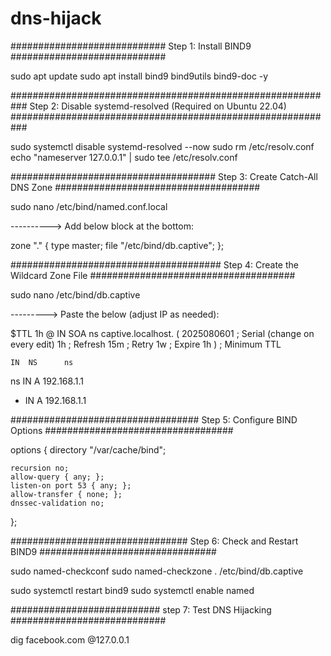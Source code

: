 # dns-hijack


############################
Step 1: Install BIND9
############################


sudo apt update
sudo apt install bind9 bind9utils bind9-doc -y

###########################################################
Step 2: Disable systemd-resolved (Required on Ubuntu 22.04)
###########################################################

sudo systemctl disable systemd-resolved --now
sudo rm /etc/resolv.conf
echo "nameserver 127.0.0.1" | sudo tee /etc/resolv.conf

#####################################
Step 3: Create Catch-All DNS Zone
#####################################

sudo nano /etc/bind/named.conf.local

----------> Add below block at the bottom:

zone "." {
    type master;
    file "/etc/bind/db.captive";
};


######################################
Step 4: Create the Wildcard Zone File
#####################################

sudo nano /etc/bind/db.captive

---------> Paste the below (adjust IP as needed):

$TTL 1h
@   IN  SOA     ns captive.localhost. (
        2025080601 ; Serial (change on every edit)
        1h         ; Refresh
        15m        ; Retry
        1w         ; Expire
        1h )       ; Minimum TTL

    IN  NS      ns

ns  IN  A       192.168.1.1

*   IN  A       192.168.1.1

##################################
Step 5: Configure BIND Options
##################################

 options {
    directory "/var/cache/bind";

    recursion no;
    allow-query { any; };
    listen-on port 53 { any; };
    allow-transfer { none; };
    dnssec-validation no;
};

################################
Step 6: Check and Restart BIND9
################################

sudo named-checkconf
sudo named-checkzone . /etc/bind/db.captive


sudo systemctl restart bind9
sudo systemctl enable named

###########################
step 7: Test DNS Hijacking
############################

dig facebook.com @127.0.0.1
